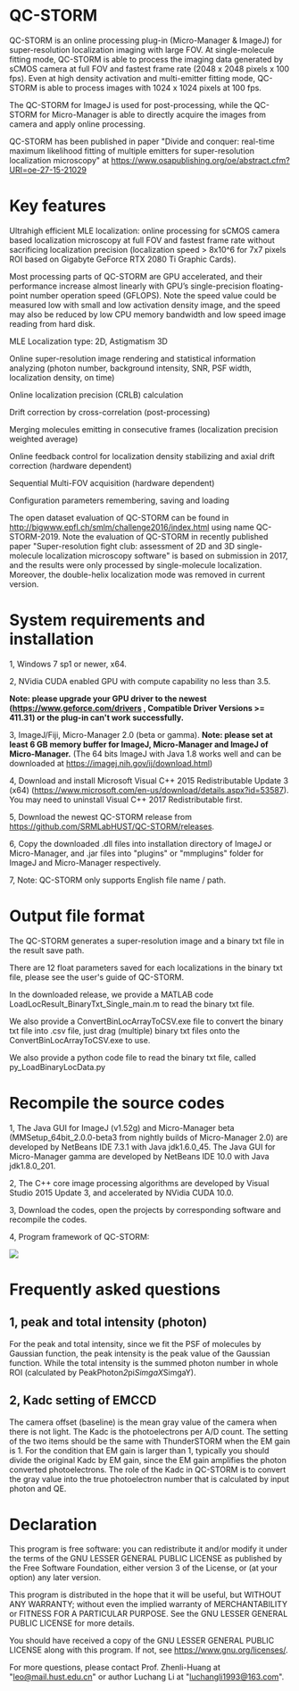 # QC-STORM
QC-STORM is an online processing plug-in (Micro-Manager & ImageJ) for super-resolution localization imaging with large FOV. At single-molecule fitting mode, QC-STORM is able to process the imaging data generated by sCMOS camera at full FOV and fastest frame rate (2048 x 2048 pixels x 100 fps). Even at high density activation and multi-emitter fitting mode, QC-STORM is able to process images with 1024 x 1024 pixels at 100 fps.

The QC-STORM for ImageJ is used for post-processing, while the QC-STORM for Micro-Manager is able to directly acquire the images from camera and apply online processing.

QC-STORM has been published in paper "Divide and conquer: real-time maximum likelihood fitting of multiple emitters for super-resolution localization microscopy" at https://www.osapublishing.org/oe/abstract.cfm?URI=oe-27-15-21029


# Key features

Ultrahigh efficient MLE localization: online processing for sCMOS camera based localization microscopy at full FOV and fastest frame rate without sacrificing localization precision (localization speed > 8x10^6 for 7x7 pixels ROI based on Gigabyte GeForce RTX 2080 Ti Graphic Cards). 

Most processing parts of QC-STORM are GPU accelerated, and their performance increase almost linearly with GPU’s single-precision floating-point number operation speed (GFLOPS). Note the speed value could be measured low with small and low activation density image, and the speed may also be reduced by low CPU memory bandwidth and low speed image reading from hard disk.

MLE Localization type: 2D, Astigmatism 3D

Online super-resolution image rendering and statistical information analyzing (photon number, background intensity, SNR, PSF width, localization density, on time)

Online localization precision (CRLB) calculation

Drift correction by cross-correlation (post-processing)

Merging molecules emitting in consecutive frames (localization precision weighted average)

Online feedback control for localization density stabilizing and axial drift correction (hardware dependent)

Sequential Multi-FOV acquisition (hardware dependent)

Configuration parameters remembering, saving and loading

The open dataset evaluation of QC-STORM can be found in http://bigwww.epfl.ch/smlm/challenge2016/index.html using name QC-STORM-2019. Note the evaluation of QC-STORM in recently published paper "Super-resolution fight club: assessment of 2D and 3D single-molecule localization microscopy software" is based on submission in 2017, and the results were only processed by single-molecule localization. Moreover, the double-helix localization mode was removed in current version.


# System requirements and installation
1, Windows 7 sp1 or newer, x64.

2, NVidia CUDA enabled GPU with compute capability no less than 3.5.

**Note: please upgrade your GPU driver to the newest (https://www.geforce.com/drivers , Compatible Driver Versions >= 411.31) or the plug-in can't work successfully.**

3, ImageJ/Fiji, Micro-Manager 2.0 (beta or gamma). 
**Note: please set at least 6 GB memory buffer for ImageJ, Micro-Manager and ImageJ of Micro-Manager.**
(The 64 bits ImageJ with Java 1.8 works well and can be downloaded at https://imagej.nih.gov/ij/download.html)

4, Download and install Microsoft Visual C++ 2015 Redistributable Update 3 (x64) (https://www.microsoft.com/en-us/download/details.aspx?id=53587). You may need to uninstall Visual C++ 2017 Redistributable first.

5, Download the newest QC-STORM release from https://github.com/SRMLabHUST/QC-STORM/releases.

6, Copy the downloaded .dll files into installation directory of ImageJ or Micro-Manager, and .jar files into "plugins" or "mmplugins" folder for ImageJ and Micro-Manager respectively.

7, Note: QC-STORM only supports English file name / path.

# Output file format
The QC-STORM generates a super-resolution image and a binary txt file in the result save path. 

There are 12 float parameters saved for each localizations in the binary txt file, please see the user's guide of QC-STORM. 

In the downloaded release, we provide a MATLAB code LoadLocResult_BinaryTxt_Single_main.m to read the binary txt file. 

We also provide a ConvertBinLocArrayToCSV.exe file to convert the binary txt file into .csv file, just drag (multiple) binary txt files onto the ConvertBinLocArrayToCSV.exe to use.

We also provide a python code file to read the binary txt file, called  py_LoadBinaryLocData.py


# Recompile the source codes
1, The Java GUI for ImageJ (v1.52g) and Micro-Manager beta (MMSetup_64bit_2.0.0-beta3 from nightly builds of Micro-Manager 2.0) are developed by NetBeans IDE 7.3.1 with Java jdk1.6.0_45. The Java GUI for Micro-Manager gamma are developed by NetBeans IDE 10.0 with Java jdk1.8.0_201.

2, The C++ core image processing algorithms are developed by Visual Studio 2015 Update 3, and accelerated by NVidia CUDA 10.0.

3, Download the codes, open the projects by corresponding software and recompile the codes.

4, Program framework of QC-STORM:

![](https://github.com/SRMLabHUST/QC-STORM/blob/master/QC-STORM%20program%20framework.png)

# Frequently asked questions
## 1, peak and total intensity (photon)
For the peak and total intensity, since we fit the PSF of molecules by Gaussian function, the peak intensity is the peak value of the Gaussian function. While the total intensity is the summed photon number in whole ROI (calculated by PeakPhoton*2*pi*SimgaX*SimgaY).

## 2, Kadc setting of EMCCD
The camera offset (baseline) is the mean gray value of the camera when there is not light. The Kadc is the photoelectrons per A/D count. The setting of the two items should be the same with ThunderSTORM when the EM gain is 1. For the condition that EM gain is larger than 1, typically you should divide the original Kadc by EM gain, since the EM gain amplifies the photon converted photoelectrons. The role of the Kadc in QC-STORM is to convert the gray value into the true photoelectron number that is calculated by input photon and QE.


# Declaration
This program is free software: you can redistribute it and/or modify it under the terms of the GNU LESSER GENERAL PUBLIC LICENSE as published by the Free Software Foundation, either version 3 of the License, or (at your option) any later version.

This program is distributed in the hope that it will be useful, but WITHOUT ANY WARRANTY; without even the implied warranty of
MERCHANTABILITY or FITNESS FOR A PARTICULAR PURPOSE.  See the GNU LESSER GENERAL PUBLIC LICENSE for more details.

You should have received a copy of the GNU LESSER GENERAL PUBLIC LICENSE along with this program.  If not, see <https://www.gnu.org/licenses/>.

For more questions, please contact Prof. Zhenli-Huang at "leo@mail.hust.edu.cn" or author Luchang Li at "luchangli1993@163.com".
